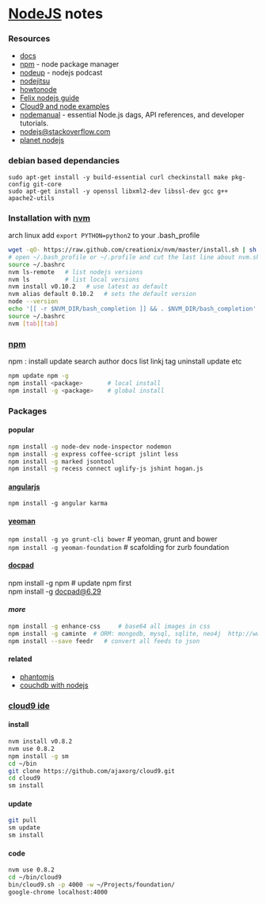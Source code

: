 [NodeJS](http://nodejs.org/) notes
=================================
### Resources
- [docs](http://nodejs.org/api/)
- [npm](https://npmjs.org/) - node package manager
- [nodeup](http://nodeup.com/) - nodejs podcast
- [nodejitsu](http://docs.nodejitsu.com/)
- [howtonode](http://howtonode.org)
- [Felix nodejs guide](http://nodeguide.com/)
- [Cloud9 and node examples](https://github.com/c9/nodemanual.org-examples)
- [nodemanual](https://github.com/c9/nodemanual.org) - essential Node.js dags, API references, and developer tutorials.
- [nodejs@stackoverflow.com](http://stackoverflow.com/questions/tagged/node.js)
- [planet nodejs](http://planetnodejs.com/)

### debian based dependancies
```ag
sudo apt-get install -y build-essential curl checkinstall make pkg-config git-core   
sudo apt-get install -y openssl libxml2-dev libssl-dev gcc g++ apache2-utils   
```

### Installation with [nvm](https://raw.github.com/creationix/nvm)
arch linux add `export PYTHON=python2` to your .bash_profile    
```sh  
wget -qO- https://raw.github.com/creationix/nvm/master/install.sh | sh  
# open ~/.bash_profile or ~/.profile and cut the last line about nvm.sh and paste to end of your ~/.bashrc
source ~/.bashrc
nvm ls-remote   # list nodejs versions   
nvm ls          # list local versions    
nvm install v0.10.2   # use latest as default
nvm alias default 0.10.2   # sets the default version
node --version     
echo '[[ -r $NVM_DIR/bash_completion ]] && . $NVM_DIR/bash_completion' >> .bashrc
source ~/.bashrc
nvm [tab][tab]
```
### [npm](https://npmjs.org/)
npm <command> : install update search author docs list linkj tag uninstall update etc   
```sh
npm update npm -g   
npm install <package>       # local install   
npm install -g <package>    # global install   
```
### Packages
#### popular
```sh
npm install -g node-dev node-inspector nodemon
npm install -g express coffee-script jslint less   
npm install -g marked jsontool   
npm install -g recess connect uglify-js jshint hogan.js
```  
#### [angularjs](http://angularjs.org/)
`npm install -g angular karma`        

#### [yeoman](http://yeoman.io)
`npm install -g yo grunt-cli bower`    # yeoman,  grunt and bower     
`npm install -g yeoman-foundation`     # scafolding for zurb foundation  
#### [docpad](http://docpad.org/docs/plugins)
npm install -g npm     # update npm first   
npm install -g docpad@6.29   

#### _more_
```sh
npm install -g enhance-css     # base64 all images in css   
npm install -g caminte  # ORM: mongodb, mysql, sqlite, neo4j  http://www.camintejs.com/   
npm install --save feedr   # convert all feeds to json    
```
#### related
- [phantomjs](http://phantomjs.org/)
- [couchdb with nodejs](http://zoddy.github.com/cushion/)    

### [cloud9 ide](https://github.com/ajaxorg/cloud9)  
#### install 
```sh
nvm install v0.8.2   
nvm use 0.8.2   
npm install -g sm   
cd ~/bin   
git clone https://github.com/ajaxorg/cloud9.git 
cd cloud9
sm install
```
#### update
```sh   
git pull       
sm update     
sm install      
```
#### code
```sh
nvm use 0.8.2   
cd ~/bin/cloud9   
bin/cloud9.sh -p 4000 -w ~/Projects/foundation/    
google-chrome localhost:4000 
```